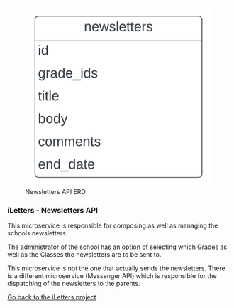 <figure>
  <img
  src="Newsletters API ERD.png"
  alt="Newsletters API ERD">
  <figcaption>Newsletters API ERD</figcaption>
</figure>


### iLetters - Newsletters API

This microservice is responsible for composing as well as managing the schools newsletters.

The administrator of the school has an option of selecting which Grades as well as the Classes the newsletters are 
to be sent to.

This microservice is not the one that actually sends the newsletters. There is a different microservice (Messenger API) 
which is responsible for the dispatching of the newsletters to the parents.

[Go back to the iLetters project](https://github.com/MlamliLolwane/iLetters)
